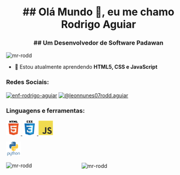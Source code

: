 <h1 align="center">## Olá Mundo 👋, eu me chamo Rodrigo Aguiar</h1>
<h3 align="center">## Um Desenvolvedor de Software Padawan</h3>

<p align="left"> <img src="https://komarev.com/ghpvc/?username=mr-rodd&label=Profile%20views&color=0e75b6&style=flat" alt="mr-rodd" /> </p>

- 🌱 Estou atualmente aprendendo **HTML5, CSS e JavaScript**

<h3 align="left">Redes Sociais:</h3>
<p align="left">
<a target="_blank" href="https://www.linkedin.com/in/enf-rodrigo-aguiar/"><img align="center" src="https://raw.githubusercontent.com/rahuldkjain/github-profile-readme-generator/master/src/images/icons/Social/linked-in-alt.svg" alt="enf-rodrigo-aguiar" height="30" width="40" /></a>
<a target="_blank" href="https://instagram.com/@rodd.aguiar"><img align="center" src="https://raw.githubusercontent.com/rahuldkjain/github-profile-readme-generator/master/src/images/icons/Social/instagram.svg" alt="@leonnunes07rodd.aguiar" height="30" width="40" /></a>
</p>

<h3 align="left">Linguagens e ferramentas:</h3>
<p align="left"> <a href="https://www.w3.org/html/" target="_blank" rel="noreferrer"> <img src="https://raw.githubusercontent.com/devicons/devicon/master/icons/html5/html5-original-wordmark.svg" alt="html5" width="40" height="40"/> </a> <a href="https://www.w3schools.com/css/" target="_blank" rel="noreferrer"> <img src="https://raw.githubusercontent.com/devicons/devicon/master/icons/css3/css3-original-wordmark.svg" alt="css3" width="40" height="40"/> </a> <a href="https://developer.mozilla.org/en-US/docs/Web/JavaScript" target="_blank" rel="noreferrer"> <img src="https://raw.githubusercontent.com/devicons/devicon/master/icons/javascript/javascript-original.svg" alt="javascript" width="40" height="40"/> </a> </p>


<a href="https://www.python.org/" target="_blank" rel="noreferrer"> <img src="https://github.com/devicons/devicon/blob/master/icons/python/python-original-wordmark.svg" alt="css3" width="40" height="40"/> </a> 


<p><img align="left" width="40%" src="https://github-readme-stats.vercel.app/api/top-langs?username=mr-rodd&show_icons=true&theme=radical&locale=en&layout=compact" alt="mr-rodd" /></p>

<p>&nbsp;<img align="center" width="45%" src="https://github-readme-stats.vercel.app/api?username=mr-rodd&show_icons=true&theme=radical&locale=en" alt="mr-rodd" /></p>